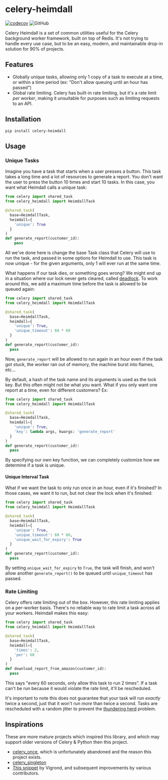 # celery-heimdall

[![codecov](https://codecov.io/gh/TkTech/celery-heimdall/branch/main/graph/badge.svg?token=1A2CVHQ25Q)](https://codecov.io/gh/TkTech/celery-heimdall)
![GitHub](https://img.shields.io/github/license/tktech/celery-heimdall)

Celery Heimdall is a set of common utilities useful for the Celery background
worker framework, built on top of Redis. It's not trying to handle every use
case, but to be an easy, modern, and maintainable drop-in solution for 90% of
projects.

## Features

- Globally unique tasks, allowing only 1 copy of a task to execute at a time, or
  within a time period (ex: "Don't allow queuing until an hour has passed")
- Global rate limiting. Celery has built-in rate limiting, but it's a rate limit
  _per worker_, making it unsuitable for purposes such as limiting requests to
  an API.

## Installation

`pip install celery-heimdall`

## Usage

### Unique Tasks

Imagine you have a task that starts when a user presses a button. This task
takes a long time and a lot of resources to generate a report. You don't want
the user to press the button 10 times and start 10 tasks. In this case, you
want what Heimdall calls a unique task:

```python
from celery import shared_task
from celery_heimdall import HeimdallTask

@shared_task(
  base=HeimdallTask,
  heimdall={
    'unique': True
  }
)
def generate_report(customer_id):
    pass
```

All we've done here is change the base Task class that Celery will use to run
the task, and passed in some options for Heimdall to use. This task is now
unique - for the given arguments, only 1 will ever run at the same time.

What happens if our task dies, or something goes wrong? We might end up in a
situation where our lock never gets cleared, called [deadlock][]. To work around
this, we add a maximum time before the task is allowed to be queued again:


```python
from celery import shared_task
from celery_heimdall import HeimdallTask

@shared_task(
  base=HeimdallTask,
  heimdall={
    'unique': True,
    'unique_timeout': 60 * 60
  }
)
def generate_report(customer_id):
  pass
```

Now, `generate_report` will be allowed to run again in an hour even if the
task got stuck, the worker ran out of memory, the machine burst into flames,
etc...

By default, a hash of the task name and its arguments is used as the lock key.
But this often might not be what you want. What if you only want one report at
a time, even for different customers? Ex:

```python
from celery import shared_task
from celery_heimdall import HeimdallTask

@shared_task(
  base=HeimdallTask,
  heimdall={
    'unique': True,
    'key': lambda args, kwargs: 'generate_report'
  }
)
def generate_report(customer_id):
  pass
```
By specifying our own key function, we can completely customize how we determine
if a task is unique.

#### Unique Interval Task

What if we want the task to only run once in an hour, even if it's finished?
In those cases, we want it to run, but not clear the lock when it's finished:

```python
from celery import shared_task
from celery_heimdall import HeimdallTask

@shared_task(
  base=HeimdallTask,
  heimdall={
    'unique': True,
    'unique_timeout': 60 * 60,
    'unique_wait_for_expiry': True
  }
)
def generate_report(customer_id):
  pass
```

By setting `unique_wait_for_expiry` to `True`, the task will finish, and won't
allow another `generate_report()` to be queued until `unique_timeout` has
passed.

### Rate Limiting

Celery offers rate limiting out of the box. However, this rate limiting applies
on a per-worker basis. There's no reliable way to rate limit a task across all
your workers. Heimdall makes this easy:

```python
from celery import shared_task
from celery_heimdall import HeimdallTask

@shared_task(
  base=HeimdallTask,
  heimdall={
    'times': 2,
    'per': 60
  }
)
def download_report_from_amazon(customer_id):
  pass
```

This says "every 60 seconds, only allow this task to run 2 times". If a task
can't be run because it would violate the rate limit, it'll be rescheduled.

It's important to note this does not guarantee that your task will run _exactly_
twice a second, just that it won't run _more_ than twice a second. Tasks are
rescheduled with a random jitter to prevent the [thundering herd][] problem.


## Inspirations

These are more mature projects which inspired this library, and which may
support older versions of Celery & Python then this project.

- [celery_once][], which is unfortunately abandoned and the reason this project
  exists.
- [celery_singleton][]
- [This snippet][snip] by Vigrond, and subsequent improvements by various
  contributors.


[celery_once]: https://github.com/cameronmaske/celery-once
[celery_singleton]: https://github.com/steinitzu/celery-singleton
[deadlock]: https://en.wikipedia.org/wiki/Deadlock
[thundering herd]: https://en.wikipedia.org/wiki/Thundering_herd_problem
[snip]: https://gist.github.com/Vigrond/2bbea9be6413415e5479998e79a1b11a